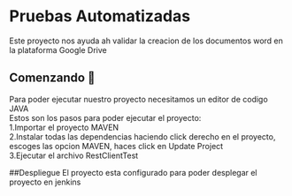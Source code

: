 # Pruebas Automatizadas
Este proyecto nos ayuda ah validar la creacion de los documentos word en la plataforma Google Drive

## Comenzando 🚀

Para poder ejecutar nuestro proyecto necesitamos un editor de codigo JAVA <br />
Estos son los pasos para poder ejecutar el proyecto: <br />
1.Importar el proyecto MAVEN <br />
2.Instalar todas las dependencias haciendo click derecho en el proyecto, escoges las opcion MAVEN, haces click en Update Project <br />
3.Ejecutar el archivo RestClientTest <br />

##Despliegue
El proyecto esta configurado para poder desplegar el proyecto en jenkins